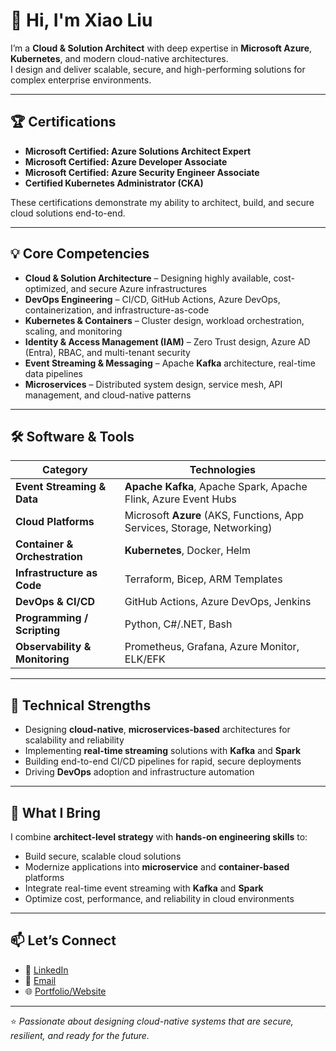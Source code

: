 # 👋 Hi, I'm Xiao Liu
I’m a **Cloud & Solution Architect** with deep expertise in **Microsoft Azure**, **Kubernetes**, and modern cloud-native architectures.  
I design and deliver scalable, secure, and high-performing solutions for complex enterprise environments.

---

## 🏆 Certifications
- **Microsoft Certified: Azure Solutions Architect Expert**
- **Microsoft Certified: Azure Developer Associate**
- **Microsoft Certified: Azure Security Engineer Associate**
- **Certified Kubernetes Administrator (CKA)**

These certifications demonstrate my ability to architect, build, and secure cloud solutions end-to-end.

---

## 💡 Core Competencies
- **Cloud & Solution Architecture** – Designing highly available, cost-optimized, and secure Azure infrastructures
- **DevOps Engineering** – CI/CD, GitHub Actions, Azure DevOps, containerization, and infrastructure-as-code
- **Kubernetes & Containers** – Cluster design, workload orchestration, scaling, and monitoring
- **Identity & Access Management (IAM)** – Zero Trust design, Azure AD (Entra), RBAC, and multi-tenant security
- **Event Streaming & Messaging** – Apache **Kafka** architecture, real-time data pipelines
- **Microservices** – Distributed system design, service mesh, API management, and cloud-native patterns

---

## 🛠️ Software & Tools
| Category | Technologies |
|----------|--------------|
| **Event Streaming & Data** | **Apache Kafka**, Apache Spark, Apache Flink, Azure Event Hubs |
| **Cloud Platforms** | Microsoft **Azure** (AKS, Functions, App Services, Storage, Networking) |
| **Container & Orchestration** | **Kubernetes**, Docker, Helm |
| **Infrastructure as Code** | Terraform, Bicep, ARM Templates |
| **DevOps & CI/CD** | GitHub Actions, Azure DevOps, Jenkins |
| **Programming / Scripting** | Python, C#/.NET, Bash |
| **Observability & Monitoring** | Prometheus, Grafana, Azure Monitor, ELK/EFK |

---

## 🚀 Technical Strengths
- Designing **cloud-native**, **microservices-based** architectures for scalability and reliability  
- Implementing **real-time streaming** solutions with **Kafka** and **Spark**  
- Building end-to-end CI/CD pipelines for rapid, secure deployments  
- Driving **DevOps** adoption and infrastructure automation

---

## 🌟 What I Bring
I combine **architect-level strategy** with **hands-on engineering skills** to:
- Build secure, scalable cloud solutions  
- Modernize applications into **microservice** and **container-based** platforms  
- Integrate real-time event streaming with **Kafka** and **Spark**  
- Optimize cost, performance, and reliability in cloud environments

---

## 📫 Let’s Connect
- 💼 [LinkedIn](https://www.linkedin.com/)  
- 📧 [Email](mailto:your.email@example.com)  
- 🌐 [Portfolio/Website](https://yourwebsite.com)

---

⭐️ *Passionate about designing cloud-native systems that are secure, resilient, and ready for the future.*
